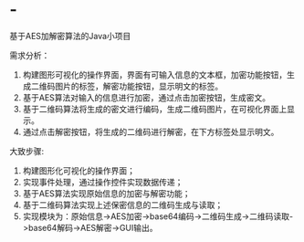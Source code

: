 # -
基于AES加解密算法的Java小项目


需求分析：

1.	构建图形可视化的操作界面，界面有可输入信息的文本框，加密功能按钮，生成二维码图片的标签，解密功能按钮，显示明文的标签。
2.	基于AES算法对输入的信息进行加密，通过点击加密按钮，生成密文。
3.	基于二维码算法将生成的密文进行编码，生成二维码图片，在可视化界面上显示。
4.	通过点击解密按钮，将生成的二维码进行解密，在下方标签处显示明文。



大致步骤:

1.	构建图形化可视化的操作界面；
2.	实现事件处理，通过操作控件实现数据传递；
3.	基于AES算法实现原始信息的加密与解密功能；
4.	基于二维码算法实现上述保密信息的二维码生成与读取；
5.  实现模块为：原始信息->AES加密->base64编码->二维码生成->二维码读取->base64解码->AES解密->GUI输出。



